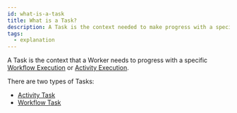 ```yaml
---
id: what-is-a-task
title: What is a Task?
description: A Task is the context needed to make progress with a specific Workflow Execution or Activity Execution.
tags:
  - explanation
---
```


A Task is the context that a Worker needs to progress with a specific [Workflow Execution](/docs/content/what-is-a-workflow-execution) or [Activity Execution](/docs/content/what-is-an-activity-execution).

There are two types of Tasks:

- [Activity Task](/docs/content/what-is-an-activity-task)
- [Workflow Task](/docs/content/what-is-a-workflow-task)
